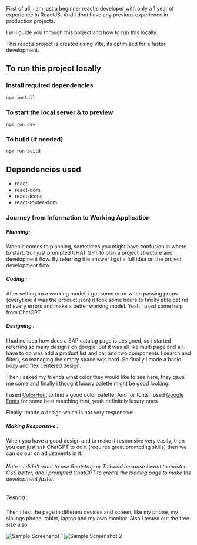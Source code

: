 First of all, i am just a beginner reactjs developer with only a 1 year of experience in ReactJS. And i dont have any previous experience in production projects.

I will guide you through this project and how to run this locally. 

This reactjs project is created using Vite, its optimized for a faster development. 

## To run this project locally

### install required dependencies

```npm install```

### To start the local server & to preview

```npm run dev```

### To build (if needed) 

```npm run build```


## Dependencies used

- react
- react-dom
- react-icons
- react-router-dom

### Journey from Information to Working Application 

##### Planning:

When it comes to planning, sometimes you might have confusion in where to start. So I just prompted  CHAT GPT to plan a project structure and development flow. By referring the answer I got a full idea on the project development flow. 

##### Coding :

After setting up a working model, i got some error when passing props (everytime it was the product.json) it took some hours to finally able get rid of every errors and make a better working model. Yeah I used some help from ChatGPT

##### Designing :

I had no idea how does a SAP catalog page is designed, so i started referring so many designs on google. But it was all like multi page and all i have to do was add a product list and car and two components ( search and filter), so managing the empty space wqs hard. So finally i made a basic boxy and flex centered design. 

Then i asked my friends what color they would like to see here, they gave me some and finally i thought luxury palette might be good looking. 

I used [ColorHunt](https://colorhunt.co) to find a good color palette. 
And for fonts i used [Google Fonts](https://fonts.google.com) for some best matching font, yeah definitely luxury ones

Finally i made a design which is not very responsive! 

##### Making Responsive :

When you have a good design and to make it responsive very easily, then you can just ask ChatGPT to do it (requires great prompting skills) then we can do our on adjustments in it. 

###### Note - i didn't want to use Bootstrap or Tailwind because i want to master CSS better, and  i prompted ChatGPT to create the loading page to make the development faster. 

##### Testing :

Then i test the page in different devices and screen, like my phone, my siblings phone, tablet, laptop and my own monitor. Also i tested out the free size also









![Sample Screenshot 1](./docs/assets/sample2.png)
![Sample Screenshot 2](./docs/assets/sample.png)
